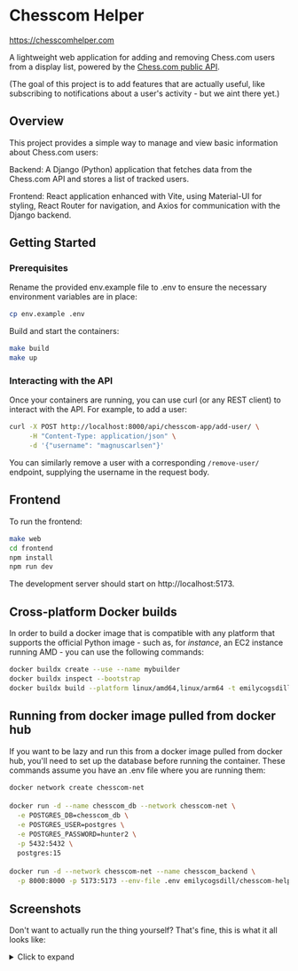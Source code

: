 # Chesscom Helper

https://chesscomhelper.com

A lightweight web application for adding and removing Chess.com users from a display list, powered by the [Chess.com public API](https://www.chess.com/news/view/published-data-api).

(The goal of this project is to add features that are actually useful, like subscribing to notifications about a user's activity - but we aint there yet.)

## Overview

This project provides a simple way to manage and view basic information about Chess.com users:

Backend: A Django (Python) application that fetches data from the Chess.com API and stores a list of tracked users.

Frontend: React application enhanced with Vite, using Material-UI for styling, React Router for navigation, and Axios for communication with the Django backend.

## Getting Started

### Prerequisites

Rename the provided env.example file to .env to ensure the necessary environment variables are in place:

```bash
cp env.example .env
```
Build and start the containers:

```bash
make build
make up
```

### Interacting with the API

Once your containers are running, you can use curl (or any REST client) to interact with the API. For example, to add a user:

```bash
curl -X POST http://localhost:8000/api/chesscom-app/add-user/ \
     -H "Content-Type: application/json" \
     -d '{"username": "magnuscarlsen"}'
```

You can similarly remove a user with a corresponding `/remove-user/` endpoint, supplying the username in the request body.

## Frontend

To run the frontend:

```bash
make web
cd frontend
npm install
npm run dev
```

The development server should start on http://localhost:5173.

## Cross-platform Docker builds

In order to build a docker image that is compatible with any platform that supports the official Python image - such as, for _instance_, an EC2 instance running AMD - you can use the following commands:

```bash
docker buildx create --use --name mybuilder
docker buildx inspect --bootstrap
docker buildx build --platform linux/amd64,linux/arm64 -t emilycogsdill/chesscom-helper:latest --push .
```


## Running from docker image pulled from docker hub

If you want to be lazy and run this from a docker image pulled from docker hub, you'll need to set up the database before running the container. These commands assume you have an .env file where you are running them:

```bash
docker network create chesscom-net

docker run -d --name chesscom_db --network chesscom-net \
  -e POSTGRES_DB=chesscom_db \
  -e POSTGRES_USER=postgres \
  -e POSTGRES_PASSWORD=hunter2 \
  -p 5432:5432 \
  postgres:15

docker run -d --network chesscom-net --name chesscom_backend \
  -p 8000:8000 -p 5173:5173 --env-file .env emilycogsdill/chesscom-helper:latest
```


## Screenshots

Don't want to actually run the thing yourself? That's fine, this is what it all looks like:

<details>
<summary>Click to expand</summary>

![alt text](screenshots/home.png)

![alt text](screenshots/users.png)

![alt text](screenshots/add_user.png)

![alt text](screenshots/user_details.png)

</details>

